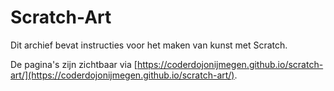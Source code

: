 # Scratch-Art
Dit archief bevat instructies voor het maken van kunst met Scratch.

De pagina's zijn zichtbaar via [https://coderdojonijmegen.github.io/scratch-art/](https://coderdojonijmegen.github.io/scratch-art/).
